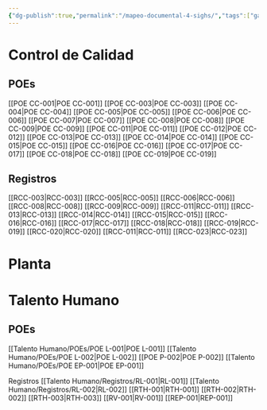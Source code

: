 ```yaml
---
{"dg-publish":true,"permalink":"/mapeo-documental-4-sighs/","tags":["gardenEntry"]}
---
```


# Control de Calidad
## POEs
[[POE CC-001\|POE CC-001]]
[[POE CC-003\|POE CC-003]]
[[POE CC-004\|POE CC-004]]
[[POE CC-005\|POE CC-005]]
[[POE CC-006\|POE CC-006]]
[[POE CC-007\|POE CC-007]]
[[POE CC-008\|POE CC-008]]
[[POE CC-009\|POE CC-009]]
[[POE CC-011\|POE CC-011]]
[[POE CC-012\|POE CC-012]]
[[POE CC-013\|POE CC-013]]
[[POE CC-014\|POE CC-014]]
[[POE CC-015\|POE CC-015]]
[[POE CC-016\|POE CC-016]]
[[POE CC-017\|POE CC-017]]
[[POE CC-018\|POE CC-018]]
[[POE CC-019\|POE CC-019]]
## Registros
[[RCC-003\|RCC-003]]
[[RCC-005\|RCC-005]]
[[RCC-006\|RCC-006]]
[[RCC-008\|RCC-008]]
[[RCC-009\|RCC-009]]
[[RCC-011\|RCC-011]]
[[RCC-013\|RCC-013]]
[[RCC-014\|RCC-014]]
[[RCC-015\|RCC-015]]
[[RCC-016\|RCC-016]]
[[RCC-017\|RCC-017]]
[[RCC-018\|RCC-018]]
[[RCC-019\|RCC-019]]
[[RCC-020\|RCC-020]]
[[RCC-011\|RCC-011]]
[[RCC-023\|RCC-023]]
# Planta
# Talento Humano
## POEs
[[Talento Humano/POEs/POE L-001\|POE L-001]]
[[Talento Humano/POEs/POE L-002\|POE L-002]]
[[POE P-002\|POE P-002]]
[[Talento Humano/POEs/POE EP-001\|POE EP-001]]

Registros
[[Talento Humano/Registros/RL-001\|RL-001]]
[[Talento Humano/Registros/RL-002\|RL-002]]
[[RTH-001\|RTH-001]]
[[RTH-002\|RTH-002]]
[[RTH-003\|RTH-003]]
[[RV-001\|RV-001]]
[[REP-001\|REP-001]]
